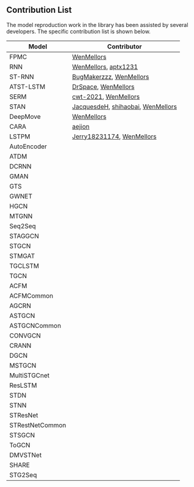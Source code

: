 ## Contribution List

The model reproduction work in the library has been assisted by several developers. The specific contribution list is shown below.

| Model  | Contributor                                                  |
| ------ | ------------------------------------------------------------ |
| FPMC   | [WenMellors](https://github.com/WenMellors) |
| RNN    | [WenMellors](https://github.com/WenMellors), [aptx1231](https://github.com/aptx1231) |
| ST-RNN | [BugMakerzzz](https://github.com/BugMakerzzz), [WenMellors](https://github.com/WenMellors) |
|ATST-LSTM|[DrSpace](https://github.com/DrSpace), [WenMellors](https://github.com/WenMellors)|
|SERM|[cwt-2021](https://github.com/cwt-2021), [WenMellors](https://github.com/WenMellors)|
|STAN|[JacquesdeH](https://github.com/JacquesdeH), [shihaobai](https://github.com/shihaobai), [WenMellors](https://github.com/WenMellors)|
|DeepMove|[WenMellors](https://github.com/WenMellors)|
|CARA|[aejion](https://github.com/aejion)|
|LSTPM|[Jerry18231174](https://github.com/Jerry18231174), [WenMellors](https://github.com/WenMellors)|
|AutoEncoder||
|ATDM||
|DCRNN||
|GMAN||
|GTS||
|GWNET||
|HGCN||
|MTGNN||
|Seq2Seq||
|STAGGCN||
|STGCN||
|STMGAT||
|TGCLSTM||
|TGCN||
|ACFM||
|ACFMCommon||
|AGCRN||
|ASTGCN||
|ASTGCNCommon||
|CONVGCN||
|CRANN||
|DGCN||
|MSTGCN||
|MultiSTGCnet||
|ResLSTM||
|STDN||
|STNN||
|STResNet||
|STRestNetCommon||
|STSGCN||
|ToGCN||
|DMVSTNet||
|SHARE||
|STG2Seq||
